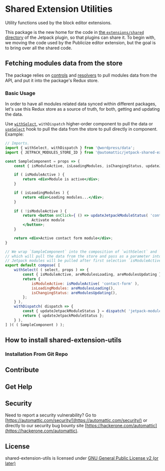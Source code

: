 # Shared Extension Utilities

Utility functions used by the block editor extensions.

This package is the new home for the code in [the `extensions/shared`
directory](https://github.com/Automattic/jetpack/tree/trunk/projects/plugins/jetpack/extensions/shared)
of the Jetpack plugin, so that plugins can share it. To begin with, we moving
the code used by the Publicize editor extension, but the goal is to bring over
all the shared code.

## Fetching modules data from the store
The package relies on [controls](https://developer.wordpress.org/block-editor/reference-guides/packages/packages-data/#controls)
and [resolvers](https://developer.wordpress.org/block-editor/reference-guides/packages/packages-data/#resolvers)
to pull modules data from the API, and put it into the package's Redux store.

### Basic Usage

In order to have all modules related data synced within different packages, let's use this Redux store as a source of truth, for both, getting and updating the data.


Use [`withSelect`](https://developer.wordpress.org/block-editor/reference-guides/packages/packages-data/#withselect), `withDispatch` higher-order component to pull the data or [`useSelect`](https://developer.wordpress.org/block-editor/reference-guides/packages/packages-data/#useselect) hook to pull the data from the store to pull directly in component. Example:


```jsx
// Imports.
import { withSelect, withDispatch } from '@wordpress/data';
import { JETPACK_MODULES_STORE_ID } from '@automattic/jetpack-shared-extension-utils';

const SampleComponent = props => {
	const { isModuleActive, isLoadingModules, isChangingStatus, updateJetpackModuleStatus } = props;

    if ( isModuleActive ) {
        return <div>Module is active</div>;
    }

    if ( isLoadingModules ) {
        return <div>Loading modules...</div>;
    }
    
    if ( !isModuleActive ) {
        return <button onClick={ () => updateJetpackModuleStatus( 'contact-form', true ) }>
            Activate module
        </button>;
    }

	return <div>Active contact form module</div>;
}

// We wrap `SampleComponent` into the composition of `withSelect` and `withDispatch` HOCs,
// which will pull the data from the store and pass as a parameter into the component.
// Jetpack modules will be pulled after first selection `isModuleActive`.
export default compose( [
	withSelect( ( select, props ) => {
		const { isModuleActive, areModulesLoading, areModulesUpdating } = select( 'jetpack-modules' );
		return {
			isModuleActive: isModuleActive( 'contact-form' ),
			isLoadingModules: areModulesLoading(),
			isChangingStatus: areModulesUpdating(),
		};
	} ),
	withDispatch( dispatch => {
		const { updateJetpackModuleStatus } = dispatch( 'jetpack-modules' );
		return { updateJetpackModuleStatus };
	} ),
] )( ( SampleComponent ) );
```


## How to install shared-extension-utils

### Installation From Git Repo

## Contribute

## Get Help

## Security

Need to report a security vulnerability? Go to [https://automattic.com/security/](https://automattic.com/security/) or directly to our security bug bounty site [https://hackerone.com/automattic](https://hackerone.com/automattic).

## License

shared-extension-utils is licensed under [GNU General Public License v2 (or later)](./LICENSE.txt)

